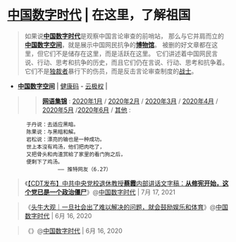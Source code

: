 # [中国数字时代](https://chinadigitaltimes.net/chinese/) | 在这里，了解祖国

> 如果说[**中国数字时代**](https://chinadigitaltimes.net/Chinese)是观察中国言论审查的前哨站，
> 那么与它并肩而立的[**中国数字空间**](https://chinadigitaltimes.net/space/Landing_Page)，就是展示中国网民抗争的[**博物馆**](https://chinadigitaltimes.net/space/404%E5%8D%9A%E7%89%A9%E9%A6%86)。
> 被删的好文章都在这里，但它们不是储存在这里，而是活跃在这里。
> 它们讲述着中国网民言说、行动、思考和抗争的历史，而且它们仍在言说、行动、思考和抗争着。
> 它们不是[独裁者](https://chinadigitaltimes.net/space/%E7%8B%AC%E8%A3%81%E8%80%85)暴行下的伤员，而是反击言论审查制度的[战士](https://chinadigitaltimes.net/space/%E8%A1%8C%E5%8A%A8%E4%B8%BB%E4%B9%89)。

- [**中国数字空间**](https://chinadigitaltimes.net/space/Landing_Page) | [健康码](https://chinadigitaltimes.net/space/%E5%81%A5%E5%BA%B7%E7%A0%81) - [云极权](https://chinadigitaltimes.net/space/%E4%BA%91%E6%9E%81%E6%9D%83) | 
>>[**网语集锦**](https://chinadigitaltimes.net/space/%E7%BD%91%E8%AF%AD%E9%9B%86%E9%94%A6) : [2020年1月](https://chinadigitaltimes.net/space/%E7%BD%91%E8%AF%AD%E9%9B%86%E9%94%A6#.E7.BD.91.E8.AF.AD.E9.9B.86.E9.94.A62020.E5.B9.B41.E6.9C.88) / [2020年2月](https://chinadigitaltimes.net/space/%E7%BD%91%E8%AF%AD%E9%9B%86%E9%94%A6#.E7.BD.91.E8.AF.AD.E9.9B.86.E9.94.A62020.E5.B9.B42.E6.9C.88) / [2020年3月](https://chinadigitaltimes.net/space/%E7%BD%91%E8%AF%AD%E9%9B%86%E9%94%A6#.E7.BD.91.E8.AF.AD.E9.9B.86.E9.94.A62020.E5.B9.B43.E6.9C.88) / [2020年4月](https://chinadigitaltimes.net/space/%E7%BD%91%E8%AF%AD%E9%9B%86%E9%94%A6#.E7.BD.91.E8.AF.AD.E9.9B.86.E9.94.A62020.E5.B9.B44.E6.9C.88) / [2020年5月](https://chinadigitaltimes.net/space/%E7%BD%91%E8%AF%AD%E9%9B%86%E9%94%A6#.E7.BD.91.E8.AF.AD.E9.9B.86.E9.94.A62020.E5.B9.B45.E6.9C.88) /[2020年6月](https://chinadigitaltimes.net/space/%E7%BD%91%E8%AF%AD%E9%9B%86%E9%94%A62020%E5%B9%B46%E6%9C%88) / [其他](https://chinadigitaltimes.net/space/%E7%BD%91%E8%AF%AD%E9%9B%86%E9%94%A6#.E7.BD.91.E8.AF.AD.E9.9B.86.E9.94.A6.E5.85.B6.E4.BB.96) :
```
      于丹说：去适应黑暗。
      陈果说：与黑暗和解。
      岩松说：漂亮的输也是一种成功。
      世上本沒有鸡汤，他们把肉吃了，
      又把骨头和肉渣赏給了家里的看门狗之后，
      便剩下了鸡汤。
                —— 推特网友（6.27）
```

> 《[【CDT发布】中共中央党校退休教授**蔡霞**内部讲话文字稿：**从修宪开始，这个党已是一个政治僵尸**](https://chinadigitaltimes.net/chinese/2020/06/%E3%80%90cdt%E5%8F%91%E5%B8%83%E3%80%91%E4%B8%AD%E5%85%B1%E4%B8%AD%E5%A4%AE%E5%85%9A%E6%A0%A1%E9%80%80%E4%BC%91%E6%95%99%E6%8E%88%E8%94%A1%E9%9C%9E%E5%86%85%E9%83%A8%E8%AE%B2%E8%AF%9D%E6%96%87/)》@[中国数字时代](https://chinadigitaltimes.net/chinese/) | 7月 17, 2021

> 《[头牛大观｜一旦社会出了难以解决的问题，就会鼓励娱乐和体育](https://chinadigitaltimes.net/chinese/668381.html)》@[中国数字时代](https://chinadigitaltimes.net/chinese/) | 6月 16, 2020

> 《[]()》@[中国数字时代](https://chinadigitaltimes.net/chinese/) | 6月 16, 2020

